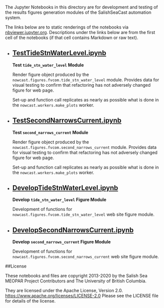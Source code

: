 The Jupyter Notebooks in this directory are for development and testing of
the results figures generation modules of the SalishSeaCast automation system.

The links below are to static renderings of the notebooks via
[nbviewer.jupyter.org](https://nbviewer.jupyter.org/).
Descriptions under the links below are from the first cell of the notebooks
(if that cell contains Markdown or raw text).

* ## [TestTideStnWaterLevel.ipynb](https://nbviewer.jupyter.org/github/SalishSeaCast/SalishSeaNowcast/blob/main/publish/TestTideStnWaterLevel.ipynb)

    **Test `tide_stn_water_level` Module**

    Render figure object produced by the `nowcast.figures.fvcom.tide_stn_water_level` module.
    Provides data for visual testing to confirm that refactoring has not adversely changed figure for web page.

    Set-up and function call replicates as nearly as possible what is done in the `nowcast.workers.make_plots` worker.

* ## [TestSecondNarrowsCurrent.ipynb](https://nbviewer.jupyter.org/github/SalishSeaCast/SalishSeaNowcast/blob/main/publish/TestSecondNarrowsCurrent.ipynb)

    **Test `second_narrows_current` Module**

    Render figure object produced by the `nowcast.figures.fvcom.second_narrows_current` module.
    Provides data for visual testing to confirm that refactoring has not adversely changed figure for web page.

    Set-up and function call replicates as nearly as possible what is done in the `nowcast.workers.make_plots` worker.

* ## [DevelopTideStnWaterLevel.ipynb](https://nbviewer.jupyter.org/github/SalishSeaCast/SalishSeaNowcast/blob/main/publish/DevelopTideStnWaterLevel.ipynb)

    **Develop `tide_stn_water_level` Figure Module**

    Development of functions for `nowcast.figures.fvcom.tide_stn_water_level` web site figure module.

* ## [DevelopSecondNarrowsCurrent.ipynb](https://nbviewer.jupyter.org/github/SalishSeaCast/SalishSeaNowcast/blob/main/publish/DevelopSecondNarrowsCurrent.ipynb)

    **Develop `second_narrows_current` Figure Module**

    Development of functions for `nowcast.figures.fvcom.second_narrows_current` web site figure module.


##License

These notebooks and files are copyright 2013-2020
by the Salish Sea MEOPAR Project Contributors
and The University of British Columbia.

They are licensed under the Apache License, Version 2.0.
https://www.apache.org/licenses/LICENSE-2.0
Please see the LICENSE file for details of the license.

